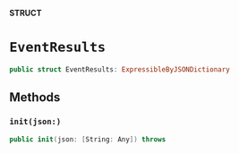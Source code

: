 **STRUCT**

# `EventResults`

```swift
public struct EventResults: ExpressibleByJSONDictionary
```

## Methods
### `init(json:)`

```swift
public init(json: [String: Any]) throws
```
